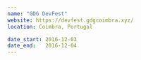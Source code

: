 ```yaml
---
name: "GDG DevFest"
website: https://devfest.gdgcoimbra.xyz/
location: Coimbra, Portugal

date_start: 2016-12-03
date_end:   2016-12-04
---
```

